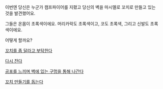 이번엔 당신은 누군가 캠프파이어를 지폈고 당신의 벽을 마시멜로 꼬치로 만들고 있는 것을 발견했어요.

그들은 온몸이 초록색이에요. 머리카락도 초록색이고, 코도 초록색, 그리고 신발도 초록색이에요.

어떻게 할까요?

[꼬치를 좀 달라고 부탁한다](smore-eating/delicious.md)

[다시 잔다](../marshmallow.md)

[공포를 느끼며 벽에 있는 구멍을 통해 나간다](../../explore-outside/explore-outside.md)

[꼬치 만들기를 돕는다](smore-making/earn-money.md)
